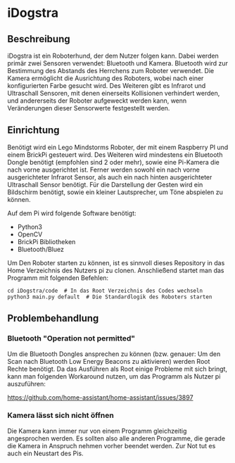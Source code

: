 # iDogstra

## Beschreibung

iDogstra ist ein Roboterhund, der dem Nutzer folgen kann. Dabei werden primär
zwei Sensoren verwendet: Bluetooth und Kamera. Bluetooth wird zur Bestimmung
des Abstands des Herrchens zum Roboter verwendet. Die Kamera ermöglicht die
Ausrichtung des Roboters, wobei nach einer konfigurierten Farbe gesucht wird.
Des Weiteren gibt es Infrarot und Ultraschall Sensoren, mit denen einerseits
Kollisionen verhindert werden, und andererseits der Roboter aufgeweckt werden
kann, wenn Veränderungen dieser Sensorwerte festgestellt werden.

## Einrichtung

Benötigt wird ein Lego Mindstorms Roboter, der mit einem Raspberry PI und einem
BrickPi gesteuert wird. Des Weiteren wird mindestens ein Bluetooth Dongle
benötigt (empfohlen sind 2 oder mehr), sowie eine Pi-Kamera die nach vorne
ausgerichtet ist. Ferner werden sowohl ein nach vorne ausgerichteter Infrarot
Sensor, als auch ein nach hinten ausgerichteter Ultraschall Sensor benötigt.
Für die Darstellung der Gesten wird ein Bildschirm benötigt, sowie ein kleiner
Lautsprecher, um Töne abspielen zu können.

Auf dem Pi wird folgende Software benötigt:

* Python3
* OpenCV
* BrickPi Bibliotheken
* Bluetooth/Bluez

Um Den Roboter starten zu können, ist es sinnvoll dieses Repository in das
Home Verzeichnis des Nutzers pi zu clonen. Anschließend startet man das
Programm mit folgenden Befehlen:

    cd iDogstra/code  # In das Root Verzeichnis des Codes wechseln
    python3 main.py default  # Die Standardlogik des Roboters starten

## Problembehandlung

### Bluetooth "Operation not permitted"

Um die Bluetooth Dongles ansprechen zu können (bzw. genauer: Um den Scan
nach Bluetooth Low Energy Beacons zu aktivieren) werden Root Rechte benötigt.
Da das Ausführen als Root einige Probleme mit sich bringt, kann man folgenden
Workaround nutzen, um das Programm als Nutzer pi auszuführen:

 https://github.com/home-assistant/home-assistant/issues/3897

### Kamera lässt sich nicht öffnen

Die Kamera kann immer nur von einem Programm gleichzeitig angesprochen werden.
Es sollten also alle anderen Programme, die gerade die Kamera in Anspruch
nehmen vorher beendet werden. Zur Not tut es auch ein Neustart des Pis.
